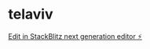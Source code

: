 # telaviv

[Edit in StackBlitz next generation editor ⚡️](https://stackblitz.com/~/github.com/Botilmad/telaviv)